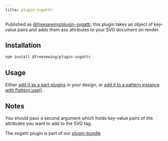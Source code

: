 ```yaml
---
title: plugin-svgattr
---
```


Published as [@freesewing/plugin-svgattr][1], this plugin takes an object of
key-value pairs and adds them ass attributes to your SVG document on render.

## Installation

```sh
npm install @freesewing/plugin-svgattr
```

## Usage

Either [add it as a part plugins](/reference/api/part/config/plugins) in your
design, or [add it to a pattern instance with
Pattern.use()](/reference/api/pattern/use).

## Notes

You should pass a second argument which holds key-value pairs of the attributes
you want to add to the SVG tag.

The svgattr plugin is part of our [plugin-bundle](/reference/plugins/bundle)

[1]: https://www.npmjs.com/package/@freesewing/plugin-svgattr
